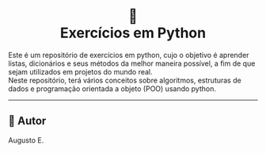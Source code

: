 <h1 align="center">🐍<br>Exercícios em Python</h1>Este é um repositório de exercícios em python, cujo o objetivo é aprender listas, dicionários e seus métodos da melhor maneira possível, a fim de que sejam utilizados em projetos do mundo real.<br>Neste repositório, terá vários conceitos sobre algoritmos, estruturas de dados e programação orientada a objeto (POO) usando python.

--- 

<h2>🦄 Autor</h2>
Augusto E.
